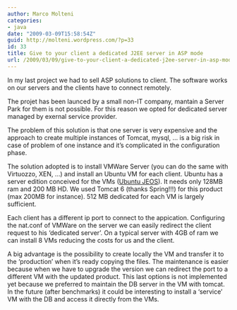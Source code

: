 ```yaml
---
author: Marco Molteni
categories:
- java
date: "2009-03-09T15:58:54Z"
guid: http://molteni.wordpress.com/?p=33
id: 33
title: Give to your client a dedicated J2EE server in ASP mode
url: /2009/03/09/give-to-your-client-a-dedicated-j2ee-server-in-asp-mode/
---
```

In my last project we had to sell ASP solutions to client. The software works on our servers and the clients have to connect remotely.
  
The projet has been launced by a small non-IT company, mantain a Server Park for them is not possible. For this reason we opted for dedicated server managed by exernal service provider.

The problem of this solution is that one server is very expensive and the approach to create multiple instances of Tomcat, mysql, &#8230; is a big risk in case of problem of one instance and it&#8217;s complicated in the configuration phase.

The solution adopted is to install VMWare Server (you can do the same with Virtuozzo, XEN, &#8230;) and install an Ubuntu VM for each client. Ubuntu has a server edition conceived for the VMs ([Ubuntu JEOS](http://www.ubuntu.com/products/whatisubuntu/serveredition/jeos)). It needs only 128MB ram and 200 MB HD. We used Tomcat 6 (thanks Spring!!!) for this product (max 200MB for instance). 512 MB dedicated for each VM is largely sufficient.

Each client has a different ip port to connect to the appication. Configuring the nat.conf of VMWare on the server we can easily redirect the client request to his &#8216;dedicated server&#8217;. On a typical server with 4GB of ram we can install 8 VMs reducing the costs for us and the client.

A big advantage is the possibility to create locally the VM and transfer it to the &#8216;production&#8217; when it&#8217;s ready copying the files. The maintenance is easier because when we have to upgrade the version we can redirect the port to a different VM with the updated product. This last options is not implemented yet because we preferred to maintain the DB server in the VM with tomcat. In the future (after benchmarks) it could be interesting to install a &#8216;service&#8217; VM with the DB and access it directly from the VMs.